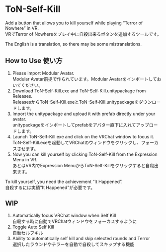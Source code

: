 # ToN-Self-Kill
Add a button that allows you to kill yourself while playing “Terror of Nowhere” in VR.  
VRでTerror of Nowhereをプレイ中に自殺出来るボタンを追加するツールです。  

The English is a translation, so there may be some mistranslations.  

## How to Use 使い方
1. Please import Modular Avatar.  
Modular Avatar前提で作られています。Modular Avatarをインポートしておいてください。
2. Download ToN-Self-Kill.exe and ToN-Self-Kill.unitypackage from Releases.  
ReleasesからToN-Self-Kill.exeとToN-Self-Kill.unitypackageをダウンロードします。
3. Import the unitypackage and upload it with prefab directly under your avatar.  
unitypackageをインポートしてprefabをアバター直下に入れてアップロードします。
4. Launch ToN-Self-Kill.exe and click on the VRChat window to focus it.  
ToN-Self-Kill.exeを起動してVRChatのウィンドウをクリックし、フォーカスさせます。
5. Now you can kill yourself by clicking ToN-Self-Kill from the Expression Menu in VR.  
あとはVR内でExpression MenuからToN-Self-Killをクリックすると自殺出来ます。  
  
To kill yourself, you need the achievement “It Happened”.  
自殺するには実績"It Happened"が必要です。

## WIP
1. Automatically focus VRChat window when Self Kill  
自殺する時に自動でVRChatウィンドウをフォーカスするように
2. Toggle Auto Self Kill  
自動セルフキル
3. Ability to automatically self kill and skip selected rounds and Terror  
選択したラウンドやテラーを自動で自殺してスキップする機能
